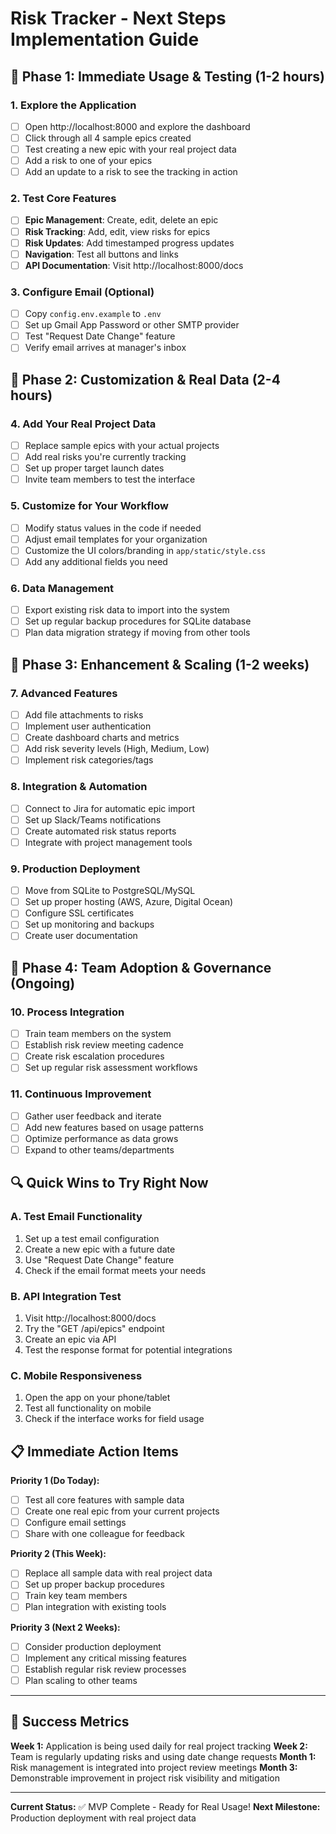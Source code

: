 # Risk Tracker - Next Steps Implementation Guide

## 🎯 Phase 1: Immediate Usage & Testing (1-2 hours)

### 1. **Explore the Application**
- [ ] Open http://localhost:8000 and explore the dashboard
- [ ] Click through all 4 sample epics created
- [ ] Test creating a new epic with your real project data
- [ ] Add a risk to one of your epics
- [ ] Add an update to a risk to see the tracking in action

### 2. **Test Core Features**
- [ ] **Epic Management**: Create, edit, delete an epic
- [ ] **Risk Tracking**: Add, edit, view risks for epics
- [ ] **Risk Updates**: Add timestamped progress updates
- [ ] **Navigation**: Test all buttons and links
- [ ] **API Documentation**: Visit http://localhost:8000/docs

### 3. **Configure Email (Optional)**
- [ ] Copy `config.env.example` to `.env`
- [ ] Set up Gmail App Password or other SMTP provider
- [ ] Test "Request Date Change" feature
- [ ] Verify email arrives at manager's inbox

## 🔧 Phase 2: Customization & Real Data (2-4 hours)

### 4. **Add Your Real Project Data**
- [ ] Replace sample epics with your actual projects
- [ ] Add real risks you're currently tracking
- [ ] Set up proper target launch dates
- [ ] Invite team members to test the interface

### 5. **Customize for Your Workflow**
- [ ] Modify status values in the code if needed
- [ ] Adjust email templates for your organization
- [ ] Customize the UI colors/branding in `app/static/style.css`
- [ ] Add any additional fields you need

### 6. **Data Management**
- [ ] Export existing risk data to import into the system
- [ ] Set up regular backup procedures for SQLite database
- [ ] Plan data migration strategy if moving from other tools

## 🚀 Phase 3: Enhancement & Scaling (1-2 weeks)

### 7. **Advanced Features**
- [ ] Add file attachments to risks
- [ ] Implement user authentication
- [ ] Create dashboard charts and metrics
- [ ] Add risk severity levels (High, Medium, Low)
- [ ] Implement risk categories/tags

### 8. **Integration & Automation**
- [ ] Connect to Jira for automatic epic import
- [ ] Set up Slack/Teams notifications
- [ ] Create automated risk status reports
- [ ] Integrate with project management tools

### 9. **Production Deployment**
- [ ] Move from SQLite to PostgreSQL/MySQL
- [ ] Set up proper hosting (AWS, Azure, Digital Ocean)
- [ ] Configure SSL certificates
- [ ] Set up monitoring and backups
- [ ] Create user documentation

## 🎯 Phase 4: Team Adoption & Governance (Ongoing)

### 10. **Process Integration**
- [ ] Train team members on the system
- [ ] Establish risk review meeting cadence
- [ ] Create risk escalation procedures
- [ ] Set up regular risk assessment workflows

### 11. **Continuous Improvement**
- [ ] Gather user feedback and iterate
- [ ] Add new features based on usage patterns
- [ ] Optimize performance as data grows
- [ ] Expand to other teams/departments

## 🔍 Quick Wins to Try Right Now

### A. **Test Email Functionality**
1. Set up a test email configuration
2. Create a new epic with a future date
3. Use "Request Date Change" feature
4. Check if the email format meets your needs

### B. **API Integration Test**
1. Visit http://localhost:8000/docs
2. Try the "GET /api/epics" endpoint
3. Create an epic via API
4. Test the response format for potential integrations

### C. **Mobile Responsiveness**
1. Open the app on your phone/tablet
2. Test all functionality on mobile
3. Check if the interface works for field usage

## 📋 Immediate Action Items

**Priority 1 (Do Today):**
- [ ] Test all core features with sample data
- [ ] Create one real epic from your current projects
- [ ] Configure email settings
- [ ] Share with one colleague for feedback

**Priority 2 (This Week):**
- [ ] Replace all sample data with real project data
- [ ] Set up proper backup procedures
- [ ] Train key team members
- [ ] Plan integration with existing tools

**Priority 3 (Next 2 Weeks):**
- [ ] Consider production deployment
- [ ] Implement any critical missing features
- [ ] Establish regular risk review processes
- [ ] Plan scaling to other teams

---

## 🎉 Success Metrics

**Week 1:** Application is being used daily for real project tracking
**Week 2:** Team is regularly updating risks and using date change requests
**Month 1:** Risk management is integrated into project review meetings
**Month 3:** Demonstrable improvement in project risk visibility and mitigation

---

**Current Status:** ✅ MVP Complete - Ready for Real Usage!
**Next Milestone:** Production deployment with real project data 